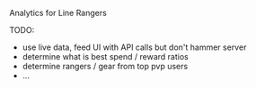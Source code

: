 Analytics for Line Rangers


TODO:

- use live data, feed UI with API calls but don't hammer server
- determine what is best spend / reward ratios
- determine rangers / gear from top pvp users
- ...
